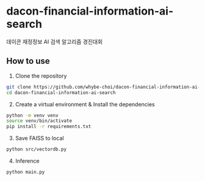# dacon-financial-information-ai-search
데이콘 재정정보 AI 검색 알고리즘 경진대회

## How to use
1. Clone the repository
```bash
git clone https://github.com/whybe-choi/dacon-financial-information-ai-search.git
cd dacon-financial-information-ai-search
```

2. Create a virtual environment & Install the dependencies
```bash
python -m venv venv
source venv/bin/activate
pip install -r requirements.txt
```

3. Save FAISS to local
```bash
python src/vectordb.py
```

4. Inference
```bash
python main.py
```